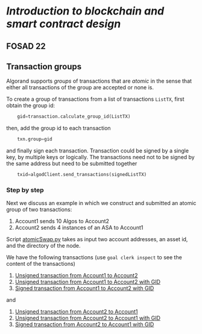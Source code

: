 # *Introduction to blockchain and smart contract design*
## FOSAD 22 ##

## Transaction groups ##

Algorand supports *groups* of transactions  that 
are *atomic* in the sense that either all transactions of the group are accepted or none is.

To create a group of transactions from a list of transactions ``ListTX``, first obtain the
group id:

```python
    gid=transaction.calculate_group_id(ListTX)
```
then, add the group id to each transaction

```python
    txn.group=gid
```
and finally sign each transaction. Transaction could be signed by a single key, by multiple keys or
logically. The transactions need not to be signed by the same address but need to be submitted 
together
```python
    txid=algodClient.send_transactions(signedListTX)
```


### Step by step  ###
Next we discuss an example in which we construct and submitted 
an atomic group of two transactions:

1. Account1 sends 10 Algos to Account2
2. Account2 sends 4 instances of an ASA to Account1

Script [atomicSwap.py](./atomicSwap.py) takes as input two account addresses, an asset id,
and the directory of the node.

We have the following transactions (use ```goal clerk inspect``` to see the content of the transactions)

1.  [Unsigned transaction from Account1 to Account2](A1toA2.utnx)
2.  [Unsigned transaction from Account1 to Account2 with GID](A1toA2withGID.utnx)
3.  [Signed transaction from Account1 to Account2 with GID](A1toA2withGID.stnx)

and 
1.  [Unsigned transaction from Account2 to Account1](A2toA1.utnx)
2.  [Unsigned transaction from Account2 to Account1 with GID](A2toA1withGID.utnx)
3.  [Signed transaction from Account2 to Account1 with GID](A2toA1withGID.stnx)
    

